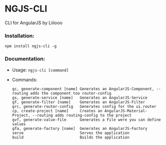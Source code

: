 # NGJS-CLI
CLI for AngularJS by Liiiooo

### Installation:
```
npm install ngjs-cli -g
```

### Documentation:
- Usage: `ngjs-cli [command]` 

- Commands:
    ```
    gc, generate-component [name] Generates an AngularJS-Component, --routing adds the component too router-config
    gs, generate-service [name]   Generates an AngularJS-Service
    gf, generate-filter [name]    Generates an AngularJS-Filter
    grc, generate-router-config   Generates config for the ui.router
    cp, create-project [name]     Creates an AngularJS-Material-Project, --routing adds routing-config to the project
    gvf, generate-value-file      Generates a File were you can define values
    gfa, generate-factory [name]  Generates an AngularJS-Factory
    serve                         Serves the application
    build                         Builds the application
    ```